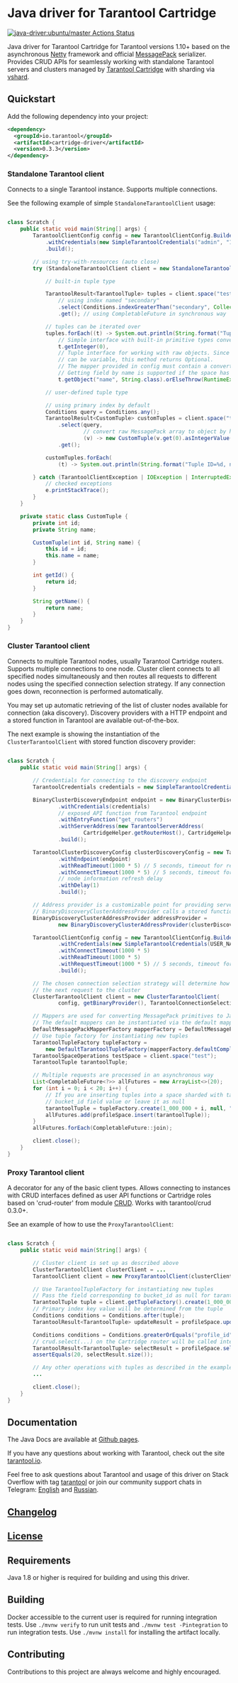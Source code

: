 # Java driver for Tarantool Cartridge

[![java-driver:ubuntu/master Actions Status](https://github.com/tarantool/cartridge-java/workflows/ubuntu-master/badge.svg)](https://github.com/tarantool/cartridge-java/actions)

Java driver for Tarantool Cartridge for Tarantool versions 1.10+ based on the asynchronous
[Netty](https://netty.io) framework and official
[MessagePack](https://github.com/msgpack/msgpack-java) serializer.
Provides CRUD APIs for seamlessly working with standalone Tarantool
servers and clusters managed by [Tarantool Cartridge](https://github.com/tarantool/cartridge)
with sharding via [vshard](https://github.com/tarantool/vshard).

## Quickstart

Add the following dependency into your project:

```xml
<dependency>
  <groupId>io.tarantool</groupId>
  <artifactId>cartridge-driver</artifactId>
  <version>0.3.3</version>
</dependency>
```

### Standalone Tarantool client

Connects to a single Tarantool instance. Supports multiple connections.

See the following example of simple `StandaloneTarantoolClient` usage:

```java

class Scratch {
    public static void main(String[] args) {
        TarantoolClientConfig config = new TarantoolClientConfig.Builder()
            .withCredentials(new SimpleTarantoolCredentials("admin", "1q2w3e"))
            .build();

        // using try-with-resources (auto close)
        try (StandaloneTarantoolClient client = new StandaloneTarantoolClient(config, "localhost", 3301)) {

            // built-in tuple type

            TarantoolResult<TarantoolTuple> tuples = client.space("test")
                // using index named "secondary"
                .select(Conditions.indexGreaterThan("secondary", Collections.singletonList(0)).withLimit(10))
                .get(); // using CompletableFuture in synchronous way

            // tuples can be iterated over
            tuples.forEach((t) -> System.out.println(String.format("Tuple ID=%d, name=%s",
                // Simple interface with built-in primitive types conversions
                t.getInteger(0),
                // Tuple interface for working with raw objects. Since the number of fields
                // can be variable, this method returns Optional.
                // The mapper provided in config must contain a converter for the corresponding target type
                // Getting field by name is supported if the space has defined schema
                t.getObject("name", String.class).orElseThrow(RuntimeException::new))));

            // user-defined tuple type

            // using primary index by default
            Conditions query = Conditions.any();
            TarantoolResult<CustomTuple> customTuples = client.space("test")
                .select(query,
                        // convert raw MessagePack array to object by hand
                        (v) -> new CustomTuple(v.get(0).asIntegerValue().asInt(), v.get(1).asStringValue().asString()))
                .get();

            customTuples.forEach(
                (t) -> System.out.println(String.format("Tuple ID=%d, name=%s", t.getId(), t.getName())));

        } catch (TarantoolClientException | IOException | InterruptedException | ExecutionException e) {
            // checked exceptions
            e.printStackTrace();
        }
    }

    private static class CustomTuple {
        private int id;
        private String name;

        CustomTuple(int id, String name) {
            this.id = id;
            this.name = name;
        }

        int getId() {
            return id;
        }

        String getName() {
            return name;
        }
    }
}

```

### Cluster Tarantool client

Connects to multiple Tarantool nodes, usually Tarantool Cartridge routers. Supports multiple connections to one node.
Cluster client connects to all specified nodes simultaneously and then routes all requests to different nodes using
the specified connection selection strategy. If any connection goes down, reconnection is performed automatically.

You may set up automatic retrieving of the list of cluster nodes available for connection (aka discovery). Discovery
providers with a HTTP endpoint and a stored function in Tarantool are available out-of-the-box.

The next example is showing the instantiation of the `ClusterTarantoolClient` with stored function discovery provider:

```java

class Scratch {
    public static void main(String[] args) {

        // Credentials for connecting to the discovery endpoint
        TarantoolCredentials credentials = new SimpleTarantoolCredentials(USER_NAME, PASSWORD);

        BinaryClusterDiscoveryEndpoint endpoint = new BinaryClusterDiscoveryEndpoint.Builder()
                .withCredentials(credentials)
                // exposed API function from Tarantool endpoint
                .withEntryFunction("get_routers")
                .withServerAddress(new TarantoolServerAddress(
                        CartridgeHelper.getRouterHost(), CartridgeHelper.getRouterPort()))
                .build();

        TarantoolClusterDiscoveryConfig clusterDiscoveryConfig = new TarantoolClusterDiscoveryConfig.Builder()
                .withEndpoint(endpoint)
                .withReadTimeout(1000 * 5) // 5 seconds, timeout for reading the response body from the channel
                .withConnectTimeout(1000 * 5) // 5 seconds, timeout for connecting to the server
                // node information refresh delay
                .withDelay(1)
                .build();

        // Address provider is a customizable point for providing server nodes addresses
        // BinaryDiscoveryClusterAddressProvider calls a stored function in a Tarantool instance, e.g. Cartridge router
        BinaryDiscoveryClusterAddressProvider addressProvider =
                new BinaryDiscoveryClusterAddressProvider(clusterDiscoveryConfig);

        TarantoolClientConfig config = new TarantoolClientConfig.Builder()
                .withCredentials(new SimpleTarantoolCredentials(USER_NAME, PASSWORD))
                .withConnectTimeout(1000 * 5)
                .withReadTimeout(1000 * 5)
                .withRequestTimeout(1000 * 5) // 5 seconds, timeout for receiving the server response
                .build();

        // The chosen connection selection strategy will determine how hosts and connections are selected for performing
        // the next request to the cluster
        ClusterTarantoolClient client = new ClusterTarantoolClient(
                config, getBinaryProvider(), TarantoolConnectionSelectionStrategies.RoundRobinStrategyFactory.INSTANCE);

        // Mappers are used for converting MessagePack primitives to Java objects
        // The default mappers can be instantiated via the default mapper factory and further customized
        DefaultMessagePackMapperFactory mapperFactory = DefaultMessagePackMapperFactory.getInstance();
        // Use tuple factory for instantiating new tuples
        TarantoolTupleFactory tupleFactory =
            new DefaultTarantoolTupleFactory(mapperFactory.defaultComplexTypesMapper());
        TarantoolSpaceOperations testSpace = client.space("test");
        TarantoolTuple tarantoolTuple;

        // Multiple requests are processed in an asynchronous way
        List<CompletableFuture<?>> allFutures = new ArrayList<>(20);
        for (int i = 0; i < 20; i++) {
            // If you are inserting tuples into a space sharded with tarantool/vshard, you will have to specify the
            // bucket_id field value or leave it as null
            tarantoolTuple = tupleFactory.create(1_000_000 + i, null, "FIO", 50 + i, 100 + i);
            allFutures.add(profileSpace.insert(tarantoolTuple));
        }
        allFutures.forEach(CompletableFuture::join);

        client.close();
    }
}
```

### Proxy Tarantool client

A decorator for any of the basic client types. Allows connecting to instances with CRUD interfaces defined as user API
functions or Cartridge roles based on 'crud-router' from module [CRUD](https://github.com/tarantool/crud). Works with
tarantool/crud 0.3.0+.

See an example of how to use the `ProxyTarantoolClient`:

```java

class Scratch {
    public static void main(String[] args) {

        // Cluster client is set up as described above
        ClusterTarantoolClient clusterClient = ...
        TarantoolClient client = new ProxyTarantoolClient(clusterClient);

        // Use TarantoolTupleFactory for instantiating new tuples
        // Pass the field corresponding to bucket_id as null for tarantool/crud to compute it automatically
        TarantoolTuple tuple = client.getTupleFactory().create(1_000_000, null, "profile_name");
        // Primary index key value will be determined from the tuple
        Conditions conditions = Conditions.after(tuple);
        TarantoolResult<TarantoolTuple> updateResult = profileSpace.update(conditions, tuple).get();

        Conditions conditions = Conditions.greaterOrEquals("profile_id", 1_000_000);
        // crud.select(...) on the Cartridge router will be called internally
        TarantoolResult<TarantoolTuple> selectResult = profileSpace.select(conditions).get();
        assertEquals(20, selectResult.size());

        // Any other operations with tuples as described in the examples above
        ...

        client.close();
    }
}
```

## Documentation

The Java Docs are available at [Github pages](https://tarantool.github.io/cartridge-java/).

If you have any questions about working with Tarantool, check out the
site [tarantool.io](https://tarantool.io/).

Feel free to ask questions about Tarantool and usage of this driver on
Stack Overflow with tag [tarantool](https://stackoverflow.com/questions/tagged/tarantool)
or join our community support chats in Telegram: [English](https://t.me/tarantool)
and [Russian](https://t.me/tarantool).

## [Changelog](https://github.com/tarantool/cartridge-java/blob/master/CHANGELOG.md)

## [License](https://github.com/tarantool/cartridge-java/blob/master/LICENSE)

## Requirements

Java 1.8 or higher is required for building and using this driver.

## Building

Docker accessible to the current user is required for running integration tests.
Use `./mvnw verify` to run unit tests and `./mvnw test -Pintegration` to run integration tests.
Use `./mvnw install` for installing the artifact locally.

## Contributing

Contributions to this project are always welcome and highly encouraged.
